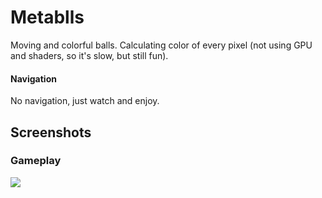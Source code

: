 # Metablls
Moving and colorful balls. Calculating color of every pixel (not using GPU and shaders, so it's slow, but still fun).
#### Navigation
No navigation, just watch and enjoy.

Screenshots
---
### Gameplay
![](https://i.imgur.com/uWMcU6f.png)
